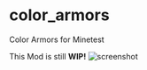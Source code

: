 # color_armors
Color Armors for Minetest

This Mod is still **WIP!**
![screenshot](https://user-images.githubusercontent.com/66524421/116422892-c3d22780-a872-11eb-91b8-ef38c9e1d1e1.png)

